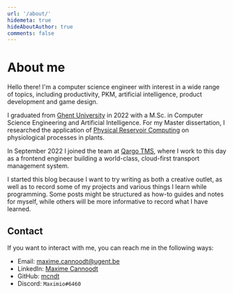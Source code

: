```yaml
---
url: '/about/'
hidemeta: true
hideAboutAuthor: true
comments: false
---
```


# About me

Hello there! I'm a computer science engineer with interest in a wide range of topics, including productivity, PKM, artificial intelligence, product development and game design.

I graduated from [Ghent University](http://www.ugent.be) in 2022 with a M.Sc. in Computer Science Engineering and Artificial Intelligence. For my Master dissertation, I researched the application of [Physical Reservoir Computing](https://doi.org/10.35848/1347-4065/ab8d4f) on physiological processes in plants.

In September 2022 I joined the team at [Qargo TMS](https://qargo.io), where I work to this day as a frontend engineer building a world-class, cloud-first transport management system.

I started this blog because I want to try writing as both a creative outlet, as well as to record some of my projects and various things I learn while programming. Some posts might be structured as how-to guides and notes for myself, while others will be more informative to record what I have learned.

## Contact

If you want to interact with me, you can reach me in the following ways:

- Email: <maxime.cannoodt@ugent.be>
- LinkedIn: [Maxime Cannoodt](https://www.linkedin.com/in/maxime-cannoodt-7b2697192/?locale=en_US)
- GitHub: [mcndt](https://github.com/mcndt)
- Discord: `Maximio#6460`
